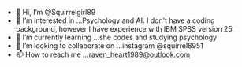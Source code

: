 - 👋 Hi, I’m @Squirrelgirl89
- 👀 I’m interested in ...Psychology and AI. I don't have a coding background, however I have experience with IBM SPSS version 25. 
- 🌱 I’m currently learning ...she codes and studying psychology
- 💞️ I’m looking to collaborate on ...instagram @squirrel8951
- 📫 How to reach me ...raven_heart1989@outlook.com

<!---
Squirrelgirl89/Squirrelgirl89 is a ✨ special ✨ repository because its `README.md` (this file) appears on your GitHub profile.
You can click the Preview link to take a look at your changes.
--->
